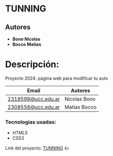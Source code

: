 # TUNNING
## Autores
* **Bono Nicolas**
* **Bocco Matias**

# Descripción:

Proyecto 2024: página web para modificar tu auto

| Email | Autores |
| ------- |---------|
| 2318599@ucc.edu.ar | Nicolas Bono |
| 2308558@ucc.edu.ar | Matias Bocco |

### Tecnologias usadas:
* HTML5
* CSS3

Link del proyecto: [TUNNING]( https://ucc-labcompu2.github.io/proyecto2024-bono-bocco/index.html) :+1:
